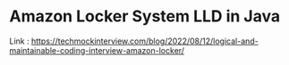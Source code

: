 # Amazon Locker System LLD in Java
Link : https://techmockinterview.com/blog/2022/08/12/logical-and-maintainable-coding-interview-amazon-locker/